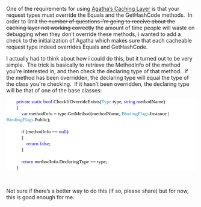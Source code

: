<p>One of the requirements for using <a href="http://davybrion.com/blog/2009/12/agathas-caching-layer-implementation-first-draft/" target="_blank">Agatha’s Caching Layer</a> is that your request types must override the Equals and the GetHashCode methods.&#160; In order to limit <strike>the number of questions i’m going to receive about the caching layer not working correctly</strike> the amount of time people will waste on debugging when they don’t override these methods, i wanted to add a check to the initialization of Agatha which makes sure that each cacheable request type indeed overrides Equals and GetHashCode.</p>  <p>I actually had to think about how i could do this, but it turned out to be very simple.&#160; The trick is basically to retrieve the MethodInfo of the method you're interested in, and then check the declaring type of that method.&#160; If the method has been overridden, the declaring type will equal the type of the class you're checking.&#160; If it hasn’t been overridden, the declaring type will be that of one of the base classes:</p>  <div style="font-family: consolas; background: white; color: black; font-size: 10pt">   <p style="margin: 0px">&#160;&#160;&#160;&#160;&#160;&#160;&#160; <span style="color: blue">private</span> <span style="color: blue">static</span> <span style="color: blue">bool</span> CheckIfOverrideExists(<span style="color: #2b91af">Type</span> type, <span style="color: blue">string</span> methodName)</p>    <p style="margin: 0px">&#160;&#160;&#160;&#160;&#160;&#160;&#160; {</p>    <p style="margin: 0px">&#160;&#160;&#160;&#160;&#160;&#160;&#160;&#160;&#160;&#160;&#160; <span style="color: blue">var</span> methodInfo = type.GetMethod(methodName, <span style="color: #2b91af">BindingFlags</span>.Instance | <span style="color: #2b91af">BindingFlags</span>.Public);</p>    <p style="margin: 0px">&#160;</p>    <p style="margin: 0px">&#160;&#160;&#160;&#160;&#160;&#160;&#160;&#160;&#160;&#160;&#160; <span style="color: blue">if</span> (methodInfo == <span style="color: blue">null</span>)</p>    <p style="margin: 0px">&#160;&#160;&#160;&#160;&#160;&#160;&#160;&#160;&#160;&#160;&#160; {</p>    <p style="margin: 0px">&#160;&#160;&#160;&#160;&#160;&#160;&#160;&#160;&#160;&#160;&#160;&#160;&#160;&#160;&#160; <span style="color: blue">return</span> <span style="color: blue">false</span>;</p>    <p style="margin: 0px">&#160;&#160;&#160;&#160;&#160;&#160;&#160;&#160;&#160;&#160;&#160; }</p>    <p style="margin: 0px">&#160;</p>    <p style="margin: 0px">&#160;&#160;&#160;&#160;&#160;&#160;&#160;&#160;&#160;&#160;&#160; <span style="color: blue">return</span> methodInfo.DeclaringType == type;</p>    <p style="margin: 0px">&#160;&#160;&#160;&#160;&#160;&#160;&#160; }</p> </div>  <p>&#160;</p>  <p>Not sure if there’s a better way to do this (if so, please share) but for now, this is good enough for me.</p>